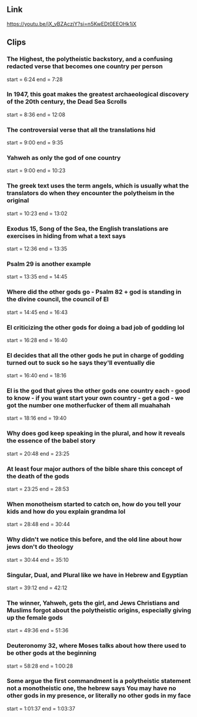 ## Link
https://youtu.be/jX_vBZAczjY?si=n5KwEDt0EEOHk1jX

## Clips

### The Highest, the polytheistic backstory, and a confusing redacted verse that becomes one country per person
start = 6:24
end = 7:28

### In 1947, this goat makes the greatest archaeological discovery of the 20th century, the Dead Sea Scrolls
start = 8:36
end = 12:08

### The controversial verse that all the translations hid
start = 9:00
end = 9:35

### Yahweh as only the god of one country 
start = 9:00
end = 10:23

### The greek text uses the term angels, which is usually what the translators do when they encounter the polytheism in the original
start = 10:23
end = 13:02

### Exodus 15, Song of the Sea, the English translations are exercises in hiding from what a text says
start = 12:36
end = 13:35

### Psalm 29 is another example
start = 13:35
end = 14:45

### Where did the other gods go - Psalm 82 + god is standing in the divine council, the council of El
start = 14:45
end = 16:43

### El criticizing the other gods for doing a bad job of godding lol
start = 16:28
end = 16:40

### El decides that all the other gods he put in charge of godding turned out to suck so he says they'll eventually die 
start = 16:40
end = 18:16

### El is the god that gives the other gods one country each - good to know - if you want start your own country - get a god - we got the number one motherfucker of them all muahahah
start = 18:16
end = 19:40

### Why does god keep speaking in the plural, and how it reveals the essence of the babel story
start = 20:48
end = 23:25

### At least four major authors of the bible share this concept of the death of the gods
start = 23:25
end = 28:53

### When monotheism started to catch on, how do you tell your kids and how do you explain grandma lol
start = 28:48
end = 30:44

### Why didn't we notice this before, and the old line about how jews don't do theology
start = 30:44
end = 35:10

### Singular, Dual, and Plural like we have in Hebrew and Egyptian
start = 39:12
end = 42:12

### The winner, Yahweh, gets the girl, and Jews Christians and Muslims forgot about the polytheistic origins, especially giving up the female gods
start = 49:36
end = 51:36

### Deuteronomy 32, where Moses talks about how there used to be other gods at the beginning
start = 58:28
end = 1:00:28

### Some argue the first commandment is a polytheistic statement not a monotheistic one, the hebrew says You may have no other gods in my presence, or literally no other gods in my face
start = 1:01:37
end = 1:03:37